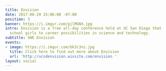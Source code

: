 ```yaml
---
title: Envision
date: 2017-06-29 15:06:00 -07:00
position: 3
banner: https://i.imgur.com/pjlMGNX.jpg
intro: Envision is a free all-day conference held at UC San Diego that exposes high
  school girls to career possibilities in science and technology.
subtitle: SWE Envision
events:
- image: https://i.imgur.com/bk3c3nz.jpg
  title: Click here to find out more about Envision
  url: 'http://ucsdenvision.wixsite.com/envision '
layout: social
---
```



